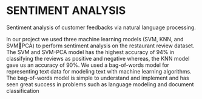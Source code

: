 # SENTIMENT ANALYSIS

Sentiment analysis of customer feedbacks via natural language processing.

In our project we used three machine learning models (SVM, KNN, and SVMPCA) to perform sentiment analysis on the restaurant review dataset. The SVM 
and SVM-PCA model has the highest accuracy of 94% in classifying the reviews 
as positive and negative whereas, the KNN model gave us an accuracy of 90%. We 
used a bag-of-words model for representing text data for modeling text with 
machine learning algorithms. The bag-of-words model is simple to understand and 
implement and has seen great success in problems such as language modeling and 
document classification
